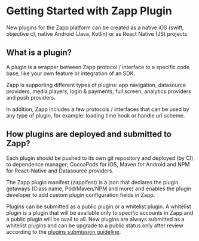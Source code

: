 # Getting Started with Zapp Plugin

New plugins for the Zapp platform can be created as a native iOS (swift, objective c), native Android (Java, Kotlin) or as React Native (JS) projects.

## What is a plugin?

A plugin is a wrapper between Zapp protocol / interface to a specific code base, like your own feature or integration of an SDK.

Zapp is supporting different types of plugins: app navigation, datasource providers, media players, login & payments, full screen, analytics providers and push providers.

In addition, Zapp includes a few protocols / interfaces that can be used by any type of plugin, for example: loading time hook or handle url scheme.

## How plugins are deployed and submitted to Zapp?

Each plugin should be pushed to its own git repository and deployed (by CI) to dependence manager; CocoaPods for iOS, Maven for Android and NPM for React-Native and Datasource providers.

The Zapp plugin manifest (zappifest) is a json that declares the plugin getaways (Class name, Pod/Maven/NPM and more) and enables the plugin developer to add custom plugin configuration fields in Zapp.

Plugins can be submitted as a public plugin or a whitelist plugin. A whitelist plugin is a plugin that will be available only to specific accounts in Zapp and a public plugin will be avail to all. New plugins are always submitted as a whitelist plugins and can be upgrade to a public status only after review according to the [plugins submission guideline](/plugins-guidelines/plugin_submission_guideline.md).